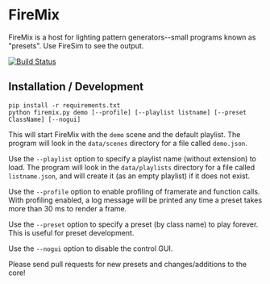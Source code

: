 FireMix
=======

FireMix is a host for lighting pattern generators--small programs known as "presets".  Use FireSim to see the output.

[![Build Status](https://travis-ci.org/cdawzrd/firemix.png)](https://travis-ci.org/cdawzrd/firemix)

Installation / Development
--------------------------

    pip install -r requirements.txt
    python firemix.py demo [--profile] [--playlist listname] [--preset ClassName] [--nogui]

This will start FireMix with the `demo` scene and the default playlist.  The program will
look in the `data/scenes` directory for a file called `demo.json`.

Use the `--playlist` option to specify a playlist name (without extension) to load. The program
will look in the `data/playlists` directory for a file called `listname.json`, and will create
it (as an empty playlist) if it does not exist.

Use the `--profile` option to enable profiling of framerate and function calls.
With profiling enabled, a log message will be printed any time a preset takes
more than 30 ms to render a frame.

Use the `--preset` option to specify a preset (by class name) to play forever.
This is useful for preset development.

Use the `--nogui` option to disable the control GUI.

Please send pull requests for new presets and changes/additions to the core!
